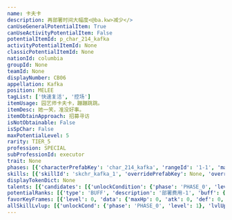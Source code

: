 ```yaml
---
name: 卡夫卡
description: 再部署时间大幅度<@ba.kw>减少</>
canUseGeneralPotentialItem: True
canUseActivityPotentialItem: False
potentialItemId: p_char_214_kafka
activityPotentialItemId: None
classicPotentialItemId: None
nationId: columbia
groupId: None
teamId: None
displayNumber: CB06
appellation: Kafka
position: MELEE
tagList: ['快速复活', '控场']
itemUsage: 园艺师卡夫卡，蹦蹦跳跳。
itemDesc: 她一笑，准没好事。
itemObtainApproach: 招募寻访
isNotObtainable: False
isSpChar: False
maxPotentialLevel: 5
rarity: TIER_5
profession: SPECIAL
subProfessionId: executor
trait: None
phases: [{'characterPrefabKey': 'char_214_kafka', 'rangeId': '1-1', 'maxLevel': 50, 'attributesKeyFrames': [{'level': 1, 'data': {'maxHp': 783, 'atk': 202, 'def': 140, 'magicResistance': 0.0, 'cost': 7, 'blockCnt': 1, 'moveSpeed': 1.0, 'attackSpeed': 100.0, 'baseAttackTime': 0.93, 'respawnTime': 18, 'hpRecoveryPerSec': 0.0, 'spRecoveryPerSec': 1.0, 'maxDeployCount': 1, 'maxDeckStackCnt': 0, 'tauntLevel': 0, 'massLevel': 0, 'baseForceLevel': 0, 'stunImmune': False, 'silenceImmune': False, 'sleepImmune': False, 'frozenImmune': False, 'levitateImmune': False}}, {'level': 50, 'data': {'maxHp': 1044, 'atk': 298, 'def': 200, 'magicResistance': 0.0, 'cost': 7, 'blockCnt': 1, 'moveSpeed': 1.0, 'attackSpeed': 100.0, 'baseAttackTime': 0.93, 'respawnTime': 18, 'hpRecoveryPerSec': 0.0, 'spRecoveryPerSec': 1.0, 'maxDeployCount': 1, 'maxDeckStackCnt': 0, 'tauntLevel': 0, 'massLevel': 0, 'baseForceLevel': 0, 'stunImmune': False, 'silenceImmune': False, 'sleepImmune': False, 'frozenImmune': False, 'levitateImmune': False}}], 'evolveCost': None}, {'characterPrefabKey': 'char_214_kafka', 'rangeId': '1-1', 'maxLevel': 70, 'attributesKeyFrames': [{'level': 1, 'data': {'maxHp': 1044, 'atk': 298, 'def': 200, 'magicResistance': 0.0, 'cost': 9, 'blockCnt': 1, 'moveSpeed': 1.0, 'attackSpeed': 100.0, 'baseAttackTime': 0.93, 'respawnTime': 18, 'hpRecoveryPerSec': 0.0, 'spRecoveryPerSec': 1.0, 'maxDeployCount': 1, 'maxDeckStackCnt': 0, 'tauntLevel': 0, 'massLevel': 0, 'baseForceLevel': 0, 'stunImmune': False, 'silenceImmune': False, 'sleepImmune': False, 'frozenImmune': False, 'levitateImmune': False}}, {'level': 70, 'data': {'maxHp': 1306, 'atk': 409, 'def': 261, 'magicResistance': 0.0, 'cost': 9, 'blockCnt': 1, 'moveSpeed': 1.0, 'attackSpeed': 100.0, 'baseAttackTime': 0.93, 'respawnTime': 18, 'hpRecoveryPerSec': 0.0, 'spRecoveryPerSec': 1.0, 'maxDeployCount': 1, 'maxDeckStackCnt': 0, 'tauntLevel': 0, 'massLevel': 0, 'baseForceLevel': 0, 'stunImmune': False, 'silenceImmune': False, 'sleepImmune': False, 'frozenImmune': False, 'levitateImmune': False}}], 'evolveCost': [{'id': '3281', 'count': 4, 'type': 'MATERIAL'}, {'id': '30022', 'count': 4, 'type': 'MATERIAL'}, {'id': '30032', 'count': 3, 'type': 'MATERIAL'}]}, {'characterPrefabKey': 'char_214_kafka', 'rangeId': '1-1', 'maxLevel': 80, 'attributesKeyFrames': [{'level': 1, 'data': {'maxHp': 1306, 'atk': 409, 'def': 261, 'magicResistance': 0.0, 'cost': 9, 'blockCnt': 1, 'moveSpeed': 1.0, 'attackSpeed': 100.0, 'baseAttackTime': 0.93, 'respawnTime': 18, 'hpRecoveryPerSec': 0.0, 'spRecoveryPerSec': 1.0, 'maxDeployCount': 1, 'maxDeckStackCnt': 0, 'tauntLevel': 0, 'massLevel': 0, 'baseForceLevel': 0, 'stunImmune': False, 'silenceImmune': False, 'sleepImmune': False, 'frozenImmune': False, 'levitateImmune': False}}, {'level': 80, 'data': {'maxHp': 1675, 'atk': 525, 'def': 311, 'magicResistance': 0.0, 'cost': 9, 'blockCnt': 1, 'moveSpeed': 1.0, 'attackSpeed': 100.0, 'baseAttackTime': 0.93, 'respawnTime': 18, 'hpRecoveryPerSec': 0.0, 'spRecoveryPerSec': 1.0, 'maxDeployCount': 1, 'maxDeckStackCnt': 0, 'tauntLevel': 0, 'massLevel': 0, 'baseForceLevel': 0, 'stunImmune': False, 'silenceImmune': False, 'sleepImmune': False, 'frozenImmune': False, 'levitateImmune': False}}], 'evolveCost': [{'id': '3283', 'count': 3, 'type': 'MATERIAL'}, {'id': '31014', 'count': 8, 'type': 'MATERIAL'}, {'id': '30043', 'count': 15, 'type': 'MATERIAL'}]}]
skills: [{'skillId': 'skchr_kafka_1', 'overridePrefabKey': None, 'overrideTokenKey': None, 'levelUpCostCond': [{'unlockCond': {'phase': 'PHASE_2', 'level': 1}, 'lvlUpTime': 28800, 'levelUpCost': [{'id': '3303', 'count': 5, 'type': 'MATERIAL'}, {'id': '30014', 'count': 3, 'type': 'MATERIAL'}, {'id': '30093', 'count': 4, 'type': 'MATERIAL'}]}, {'unlockCond': {'phase': 'PHASE_2', 'level': 1}, 'lvlUpTime': 57600, 'levelUpCost': [{'id': '3303', 'count': 6, 'type': 'MATERIAL'}, {'id': '31024', 'count': 3, 'type': 'MATERIAL'}, {'id': '30104', 'count': 5, 'type': 'MATERIAL'}]}, {'unlockCond': {'phase': 'PHASE_2', 'level': 1}, 'lvlUpTime': 86400, 'levelUpCost': [{'id': '3303', 'count': 10, 'type': 'MATERIAL'}, {'id': '30135', 'count': 4, 'type': 'MATERIAL'}, {'id': '31014', 'count': 4, 'type': 'MATERIAL'}]}], 'unlockCond': {'phase': 'PHASE_0', 'level': 1}}, {'skillId': 'skchr_kafka_2', 'overridePrefabKey': None, 'overrideTokenKey': None, 'levelUpCostCond': [{'unlockCond': {'phase': 'PHASE_2', 'level': 1}, 'lvlUpTime': 28800, 'levelUpCost': [{'id': '3303', 'count': 5, 'type': 'MATERIAL'}, {'id': '31014', 'count': 3, 'type': 'MATERIAL'}, {'id': '30013', 'count': 6, 'type': 'MATERIAL'}]}, {'unlockCond': {'phase': 'PHASE_2', 'level': 1}, 'lvlUpTime': 57600, 'levelUpCost': [{'id': '3303', 'count': 6, 'type': 'MATERIAL'}, {'id': '30044', 'count': 3, 'type': 'MATERIAL'}, {'id': '31024', 'count': 5, 'type': 'MATERIAL'}]}, {'unlockCond': {'phase': 'PHASE_2', 'level': 1}, 'lvlUpTime': 86400, 'levelUpCost': [{'id': '3303', 'count': 10, 'type': 'MATERIAL'}, {'id': '30145', 'count': 4, 'type': 'MATERIAL'}, {'id': '30014', 'count': 3, 'type': 'MATERIAL'}]}], 'unlockCond': {'phase': 'PHASE_1', 'level': 1}}]
displayTokenDict: None
talents: [{'candidates': [{'unlockCondition': {'phase': 'PHASE_0', 'level': 1}, 'requiredPotentialRank': 0, 'prefabKey': '1', 'name': '注意力误导', 'description': '被动技能触发期间阻挡数降至0且获得<$ba.camou>迷彩</>', 'rangeId': None, 'blackboard': [{'key': 'atk', 'value': 0.0, 'valueStr': None}], 'tokenKey': None}, {'unlockCondition': {'phase': 'PHASE_1', 'level': 1}, 'requiredPotentialRank': 0, 'prefabKey': '1', 'name': '注意力误导', 'description': '被动技能触发期间攻击力+8%，阻挡数降至0且获得<$ba.camou>迷彩</>', 'rangeId': None, 'blackboard': [{'key': 'atk', 'value': 0.08, 'valueStr': None}], 'tokenKey': None}, {'unlockCondition': {'phase': 'PHASE_1', 'level': 1}, 'requiredPotentialRank': 4, 'prefabKey': '1', 'name': '注意力误导', 'description': '被动技能触发期间攻击力+11%<@ba.talpu>（+3%）</>，阻挡数降至0且获得<$ba.camou>迷彩</>', 'rangeId': None, 'blackboard': [{'key': 'atk', 'value': 0.11, 'valueStr': None}], 'tokenKey': None}, {'unlockCondition': {'phase': 'PHASE_2', 'level': 1}, 'requiredPotentialRank': 0, 'prefabKey': '1', 'name': '注意力误导', 'description': '被动技能触发期间攻击力+15%，阻挡数降至0且获得<$ba.camou>迷彩</>', 'rangeId': None, 'blackboard': [{'key': 'atk', 'value': 0.15, 'valueStr': None}], 'tokenKey': None}, {'unlockCondition': {'phase': 'PHASE_2', 'level': 1}, 'requiredPotentialRank': 4, 'prefabKey': '1', 'name': '注意力误导', 'description': '被动技能触发期间攻击力+18%<@ba.talpu>（+3%）</>，阻挡数降至0且获得<$ba.camou>迷彩</>', 'rangeId': None, 'blackboard': [{'key': 'atk', 'value': 0.18, 'valueStr': None}], 'tokenKey': None}]}]
potentialRanks: [{'type': 'BUFF', 'description': '部署费用-1', 'buff': {'attributes': {'abnormalFlags': None, 'abnormalImmunes': None, 'abnormalAntis': None, 'abnormalCombos': None, 'abnormalComboImmunes': None, 'attributeModifiers': [{'attributeType': 'COST', 'formulaItem': 'ADDITION', 'value': -1.0, 'loadFromBlackboard': False, 'fetchBaseValueFromSourceEntity': False}]}}, 'equivalentCost': None}, {'type': 'BUFF', 'description': '生命上限+150', 'buff': {'attributes': {'abnormalFlags': None, 'abnormalImmunes': None, 'abnormalAntis': None, 'abnormalCombos': None, 'abnormalComboImmunes': None, 'attributeModifiers': [{'attributeType': 'MAX_HP', 'formulaItem': 'ADDITION', 'value': 150.0, 'loadFromBlackboard': False, 'fetchBaseValueFromSourceEntity': False}]}}, 'equivalentCost': None}, {'type': 'BUFF', 'description': '再部署时间-2秒', 'buff': {'attributes': {'abnormalFlags': None, 'abnormalImmunes': None, 'abnormalAntis': None, 'abnormalCombos': None, 'abnormalComboImmunes': None, 'attributeModifiers': [{'attributeType': 'RESPAWN_TIME', 'formulaItem': 'ADDITION', 'value': -2.0, 'loadFromBlackboard': False, 'fetchBaseValueFromSourceEntity': False}]}}, 'equivalentCost': None}, {'type': 'CUSTOM', 'description': '天赋效果增强', 'buff': None, 'equivalentCost': None}, {'type': 'BUFF', 'description': '部署费用-1', 'buff': {'attributes': {'abnormalFlags': None, 'abnormalImmunes': None, 'abnormalAntis': None, 'abnormalCombos': None, 'abnormalComboImmunes': None, 'attributeModifiers': [{'attributeType': 'COST', 'formulaItem': 'ADDITION', 'value': -1.0, 'loadFromBlackboard': False, 'fetchBaseValueFromSourceEntity': False}]}}, 'equivalentCost': None}]
favorKeyFrames: [{'level': 0, 'data': {'maxHp': 0, 'atk': 0, 'def': 0, 'magicResistance': 0.0, 'cost': 0, 'blockCnt': 0, 'moveSpeed': 0.0, 'attackSpeed': 0.0, 'baseAttackTime': 0.0, 'respawnTime': 0, 'hpRecoveryPerSec': 0.0, 'spRecoveryPerSec': 0.0, 'maxDeployCount': 0, 'maxDeckStackCnt': 0, 'tauntLevel': 0, 'massLevel': 0, 'baseForceLevel': 0, 'stunImmune': False, 'silenceImmune': False, 'sleepImmune': False, 'frozenImmune': False, 'levitateImmune': False}}, {'level': 50, 'data': {'maxHp': 350, 'atk': 0, 'def': 0, 'magicResistance': 0.0, 'cost': 0, 'blockCnt': 0, 'moveSpeed': 0.0, 'attackSpeed': 0.0, 'baseAttackTime': 0.0, 'respawnTime': 0, 'hpRecoveryPerSec': 0.0, 'spRecoveryPerSec': 0.0, 'maxDeployCount': 0, 'maxDeckStackCnt': 0, 'tauntLevel': 0, 'massLevel': 0, 'baseForceLevel': 0, 'stunImmune': False, 'silenceImmune': False, 'sleepImmune': False, 'frozenImmune': False, 'levitateImmune': False}}]
allSkillLvlup: [{'unlockCond': {'phase': 'PHASE_0', 'level': 1}, 'lvlUpCost': [{'id': '3301', 'count': 4, 'type': 'MATERIAL'}]}, {'unlockCond': {'phase': 'PHASE_0', 'level': 1}, 'lvlUpCost': [{'id': '3301', 'count': 4, 'type': 'MATERIAL'}, {'id': '30031', 'count': 7, 'type': 'MATERIAL'}]}, {'unlockCond': {'phase': 'PHASE_0', 'level': 1}, 'lvlUpCost': [{'id': '3302', 'count': 6, 'type': 'MATERIAL'}, {'id': '30042', 'count': 3, 'type': 'MATERIAL'}]}, {'unlockCond': {'phase': 'PHASE_1', 'level': 1}, 'lvlUpCost': [{'id': '3302', 'count': 6, 'type': 'MATERIAL'}, {'id': '30052', 'count': 4, 'type': 'MATERIAL'}]}, {'unlockCond': {'phase': 'PHASE_1', 'level': 1}, 'lvlUpCost': [{'id': '3302', 'count': 6, 'type': 'MATERIAL'}, {'id': '30063', 'count': 3, 'type': 'MATERIAL'}]}, {'unlockCond': {'phase': 'PHASE_1', 'level': 1}, 'lvlUpCost': [{'id': '3303', 'count': 6, 'type': 'MATERIAL'}, {'id': '30073', 'count': 3, 'type': 'MATERIAL'}, {'id': '30053', 'count': 3, 'type': 'MATERIAL'}]}]
---
```


